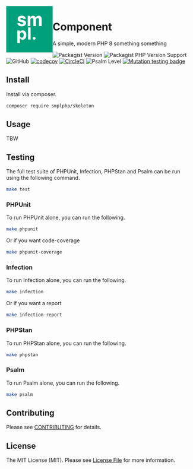 <img src="smpl-logo.png" alt="SMPL" align="left">

# Component

A simple, modern PHP 8 something something

![Packagist Version](https://img.shields.io/packagist/v/smplphp/skeleton)
![Packagist PHP Version Support](https://img.shields.io/packagist/php-v/smplphp/skeleton)
![GitHub](https://img.shields.io/github/license/smplphp/skeleton)
[![codecov](https://codecov.io/gh/smplphp/skeleton/branch/main/graph/badge.svg?token=FHJ41NQMTA)](https://codecov.io/gh/smplphp/skeleton)
[![CircleCI](https://circleci.com/gh/smplphp/skeleton/tree/main.svg?style=shield)](https://circleci.com/gh/smplphp/skeleton/tree/main)
![Psalm Level](https://shepherd.dev/github/smplphp/skeleton/level.svg)
[![Mutation testing badge](https://img.shields.io/endpoint?style=flat&url=https%3A%2F%2Fbadge-api.stryker-mutator.io%2Fgithub.com%2Fsmplphp%2Fskeleton%2Fmain)](https://dashboard.stryker-mutator.io/reports/github.com/smplphp/skeleton/main)

## Install

Install via composer.

```bash
composer require smplphp/skeleton
```

## Usage

TBW

## Testing

The full test suite of PHPUnit, Infection, PHPStan and Psalm can be run using the following command.

```bash
make test
```

### PHPUnit

To run PHPUnit alone, you can run the following.

```bash
make phpunit
```

Or if you want code-coverage

```bash
make phpunit-coverage
```

### Infection

To run Infection alone, you can run the following.

```bash
make infection
```

Or if you want a report

```bash
make infection-report
```

### PHPStan

To run PHPStan alone, you can run the following.

```bash
make phpstan
```

### Psalm

To run Psalm alone, you can run the following.

```bash
make psalm
```

## Contributing

Please see [CONTRIBUTING](CONTRIBUTING.md) for details.

## License

The MIT License (MIT). Please see [License File](https://github.com/smplphp/skeleton/blob/master/LICENSE.md) for more information.